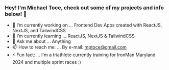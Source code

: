 ### Hey! I'm Michael Toce, check out some of my projects and info below! 👋

- 🔭 I’m currently working on ... Frontend Dev Apps created with ReactJS, NextJS, and TailwindCSS
- 🌱 I’m currently learning ... ReactJS, NextJS & TailwindCSS
- 💬 Ask me about ... Anything
- 📫 How to reach me: ... By e-mail: mptoce@gmail.com
- ⚡ Fun fact: ... I'm a triathlete currently training for IronMan Maryland 2024 and multiple sprint races :)
